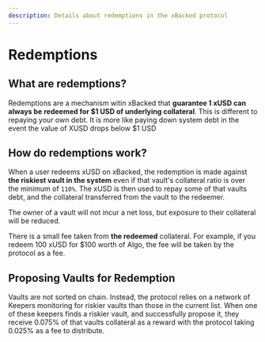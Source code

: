 ```yaml
---
description: Details about redemptions in the xBacked protocol
---
```


# Redemptions

## What are redemptions?

Redemptions are a mechanism witin xBacked that **guarantee 1 xUSD can always be redeemed for $1 USD of underlying collateral**. This is different to repaying your own debt. It is more like paying down system debt in the event the value of XUSD drops below $1 USD

## How do redemptions work?

When a user redeems xUSD on xBacked, the redemption is made against **the riskiest vault in the system** even if that vault's collateral ratio is over the minimum of `110%`. The xUSD is then used to repay some of that vaults debt, and the collateral transferred from the vault to the redeemer.

The owner of a vault will not incur a net loss, but exposure to their collateral will be reduced.

There is a small fee taken from **the redeemed** collateral. For example, if you redeem 100 xUSD for $100 worth of Algo, the fee will be taken by the protocol as a fee.

## Proposing Vaults for Redemption

Vaults are not sorted on chain. Instead, the protocol relies on a network of Keepers monitoring for riskier vaults than those in the current list. When one of these keepers finds a riskier vault, and successfully propose it, they receive 0.075% of that vaults collateral as a reward with the protocol taking 0.025% as a fee to distribute.
